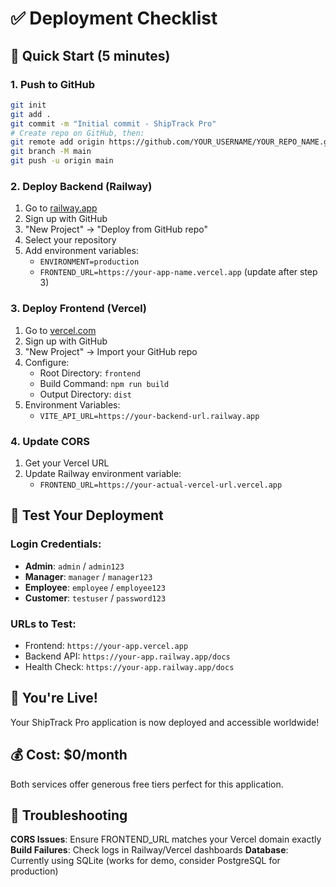 # ✅ Deployment Checklist

## 🎯 Quick Start (5 minutes)

### 1. Push to GitHub
```bash
git init
git add .
git commit -m "Initial commit - ShipTrack Pro"
# Create repo on GitHub, then:
git remote add origin https://github.com/YOUR_USERNAME/YOUR_REPO_NAME.git
git branch -M main
git push -u origin main
```

### 2. Deploy Backend (Railway)
1. Go to [railway.app](https://railway.app)
2. Sign up with GitHub
3. "New Project" → "Deploy from GitHub repo"
4. Select your repository
5. Add environment variables:
   - `ENVIRONMENT=production`
   - `FRONTEND_URL=https://your-app-name.vercel.app` (update after step 3)

### 3. Deploy Frontend (Vercel)
1. Go to [vercel.com](https://vercel.com)
2. Sign up with GitHub
3. "New Project" → Import your GitHub repo
4. Configure:
   - Root Directory: `frontend`
   - Build Command: `npm run build`
   - Output Directory: `dist`
5. Environment Variables:
   - `VITE_API_URL=https://your-backend-url.railway.app`

### 4. Update CORS
1. Get your Vercel URL
2. Update Railway environment variable:
   - `FRONTEND_URL=https://your-actual-vercel-url.vercel.app`

## 🧪 Test Your Deployment

### Login Credentials:
- **Admin**: `admin` / `admin123`
- **Manager**: `manager` / `manager123`
- **Employee**: `employee` / `employee123`
- **Customer**: `testuser` / `password123`

### URLs to Test:
- Frontend: `https://your-app.vercel.app`
- Backend API: `https://your-app.railway.app/docs`
- Health Check: `https://your-app.railway.app/docs`

## 🎉 You're Live!

Your ShipTrack Pro application is now deployed and accessible worldwide!

## 💰 Cost: $0/month

Both services offer generous free tiers perfect for this application.

## 🔧 Troubleshooting

**CORS Issues**: Ensure FRONTEND_URL matches your Vercel domain exactly
**Build Failures**: Check logs in Railway/Vercel dashboards
**Database**: Currently using SQLite (works for demo, consider PostgreSQL for production)
